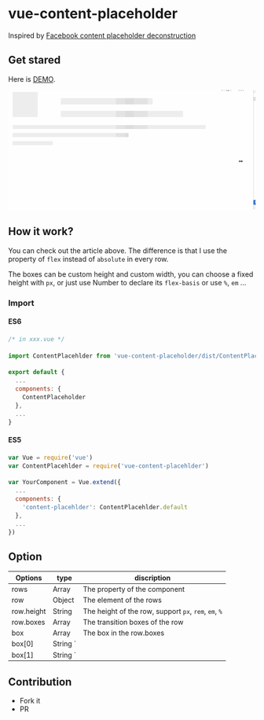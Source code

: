 # vue-content-placeholder

Inspired by [Facebook content placeholder deconstruction](http://cloudcannon.com/deconstructions/2014/11/15/facebook-content-placeholder-deconstruction.html)

## Get stared

Here is [DEMO](https://stevenyuysy.github.io/vue-content-placeholder/).

![](demo.gif)

## How it work?

You can check out the article above. The difference is that I use the property of `flex` instead of `absolute` in every row.

The boxes can be custom height and custom width, you can choose a fixed height with `px`, or just use Number to declare its `flex-basis` or use `%`, `em` ...

### Import

#### ES6

```js
/* in xxx.vue */

import ContentPlacehlder from 'vue-content-placeholder/dist/ContentPlaceholder.vue'

export default {
  ...
  components: {
    ContentPlaceholder
  },
  ...
}
```

#### ES5

```js
var Vue = require('vue')
var ContentPlacehlder = require('vue-content-placehlder')

var YourComponent = Vue.extend({
  ...
  components: {
    'content-placehlder': ContentPlacehlder.default
  },
  ...
})
```

## Option

| Options | type | discription|
| -- | -- | -- |
| rows | Array  | The property of the component |
| row  | Object | The element of the rows |
| row.height | String | The height of the row, support `px`, `rem`, `em`, `%` |
| row.boxes | Array | The transition boxes of the row |
| box | Array | The box in the row.boxes |
| box[0] | String `||` Number | To declare the width of the left gutter |
| box[1] | String `||` Number | To declare the width of the box |


## Contribution

- Fork it
- PR
